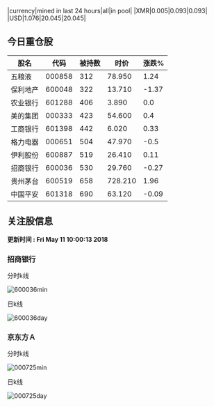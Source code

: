 |currency|mined in last 24 hours|all|in pool|
|XMR|0.005|0.093|0.093|
|USD|1.076|20.045|20.045|

## 今日重仓股 

|股名|代码|被持数|时价|涨跌%|
|---|---|---|---|---|
|五粮液|000858|312|78.950|1.24|
|保利地产|600048|322|13.710|-1.37|
|农业银行|601288|406|3.890|0.0|
|美的集团|000333|423|54.600|0.4|
|工商银行|601398|442|6.020|0.33|
|格力电器|000651|504|47.970|-0.5|
|伊利股份|600887|519|26.410|0.11|
|招商银行|600036|530|29.760|-0.27|
|贵州茅台|600519|658|728.210|1.96|
|中国平安|601318|690|63.120|-0.09|

## 关注股信息
**更新时间 : Fri May 11 10:00:13 2018**
### 招商银行 
分时k线

![600036min](http://image.sinajs.cn/newchart/min/n/sh600036.gif)

日k线

![600036day](http://image.sinajs.cn/newchart/daily/n/sh600036.gif)

### 京东方Ａ 
分时k线

![000725min](http://image.sinajs.cn/newchart/min/n/sz000725.gif)

日k线

![000725day](http://image.sinajs.cn/newchart/daily/n/sz000725.gif)
